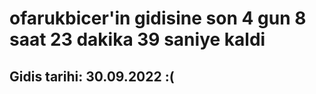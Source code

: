 # ofarukbicer'in gidisine son 4 gun 8 saat 23 dakika 39 saniye kaldi

## Gidis tarihi: 30.09.2022 :(